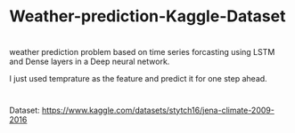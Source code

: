 # Weather-prediction-Kaggle-Dataset

# 
weather prediction problem based on time series forcasting using LSTM and Dense layers in a Deep neural network.

I just used temprature as the feature and predict it for one step ahead.

# 
Dataset: https://www.kaggle.com/datasets/stytch16/jena-climate-2009-2016
